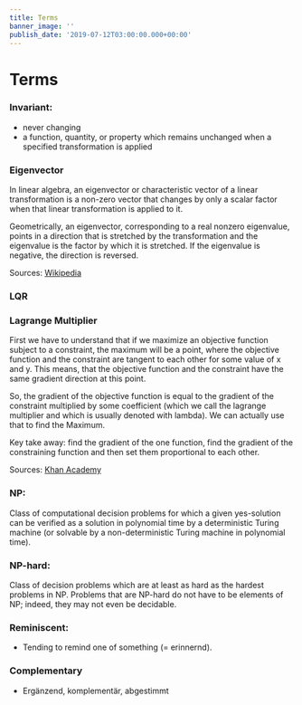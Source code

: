 ```yaml
---
title: Terms
banner_image: ''
publish_date: '2019-07-12T03:00:00.000+00:00'
---
```


# Terms

### Invariant:
* never changing
* a function, quantity, or property which remains unchanged when a specified transformation is applied

### Eigenvector
In linear algebra, an eigenvector or characteristic vector of a linear
transformation is a non-zero vector that changes by only a scalar factor when
that linear transformation is applied to it.

Geometrically, an eigenvector, corresponding to a real nonzero eigenvalue,
points in a direction that is stretched by the transformation and the eigenvalue
is the factor by which it is stretched. If the eigenvalue is negative, the
direction is reversed.

Sources: [Wikipedia](https://en.wikipedia.org/wiki/Eigenvalues_and_eigenvectors)

### LQR

### Lagrange Multiplier
First we have to understand that if we maximize an objective function subject
to a constraint, the maximum will be a point, where the objective function and
the constraint are tangent to each other for some value of x and y. This means,
that the objective function and the constraint have the same gradient direction
at this point.

So, the gradient of the objective function is equal to the gradient of the
constraint multiplied by some coefficient (which we call the lagrange
multiplier and which is usually denoted with lambda). We can actually use that
to find the Maximum.

Key take away: find the gradient of the one function, find the gradient of the
constraining function and then set them proportional to each other.

Sources: [Khan Academy](https://www.youtube.com/watch?v=aep6lwPqm6I)


### NP:
Class of computational decision problems for which a given yes-solution can be verified as a solution in polynomial time by a deterministic Turing machine (or solvable by a non-deterministic Turing machine in polynomial time).

### NP-hard:
Class of decision problems which are at least as hard as the hardest problems in NP. Problems that are NP-hard do not have to be elements of NP; indeed, they may not even be decidable.

### Reminiscent:
* Tending to remind one of something (= erinnernd).

### Complementary
* Ergänzend, komplementär, abgestimmt
